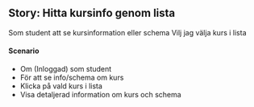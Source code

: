 ## Story: Hitta kursinfo genom lista

Som student att se kursinformation eller schema
Vilj jag välja kurs i lista

#### Scenario
* Om (Inloggad) som student
* För att se info/schema om kurs
* Klicka på vald kurs i lista
* Visa detaljerad information om kurs och schema
